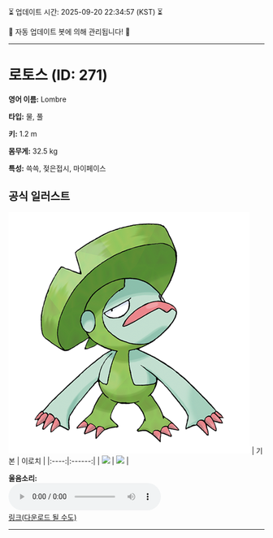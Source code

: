 
⏳ 업데이트 시간: 2025-09-20 22:34:57 (KST) ⏳

🤖 자동 업데이트 봇에 의해 관리됩니다! 🤖

---

# 로토스 (ID: 271)
**영어 이름:** Lombre

**타입:** 물, 풀

**키:** 1.2 m

**몸무게:** 32.5 kg

**특성:** 쓱쓱, 젖은접시, 마이페이스

## 공식 일러스트
![](https://raw.githubusercontent.com/PokeAPI/sprites/master/sprites/pokemon/other/official-artwork/271.png)
| 기본 | 이로치 |
|:----:|:------:|
| <img src="http://play.pokemonshowdown.com/sprites/ani/lombre.gif" width="200"> | <img src="http://play.pokemonshowdown.com/sprites/ani-shiny/lombre.gif" width="200"> |

**울음소리:**<br><audio controls src="https://raw.githubusercontent.com/PokeAPI/cries/main/cries/pokemon/latest/271.ogg"></audio><br> [링크(다운로드 될 수도)](https://raw.githubusercontent.com/PokeAPI/cries/main/cries/pokemon/latest/271.ogg)


---
